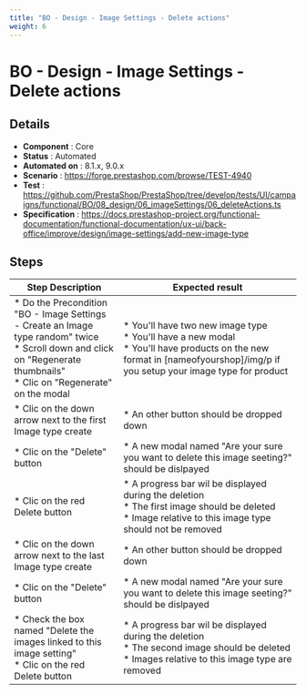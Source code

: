 ```yaml
---
title: "BO - Design - Image Settings - Delete actions"
weight: 6
---
```


# BO - Design - Image Settings - Delete actions
## Details
* **Component** : Core
* **Status** : Automated
* **Automated on** : 8.1.x, 9.0.x
* **Scenario** : https://forge.prestashop.com/browse/TEST-4940
* **Test** : https://github.com/PrestaShop/PrestaShop/tree/develop/tests/UI/campaigns/functional/BO/08_design/06_imageSettings/06_deleteActions.ts
* **Specification** : https://docs.prestashop-project.org/functional-documentation/functional-documentation/ux-ui/back-office/improve/design/image-settings/add-new-image-type

## Steps
| Step Description | Expected result |
| ----- | ----- |
| * Do the Precondition "BO - Image Settings - Create an Image type random" twice<br> * Scroll down and click on "Regenerate thumbnails"<br> * Clic on "Regenerate" on the modal | * You'll have two new image type<br> * You'll have a new modal <br> * You'll have products on the new format in [nameofyourshop]/img/p if you setup your image type for product |
| * Clic on the down arrow next to the first Image type create | * An other button should be dropped down |
| * Clic on the "Delete" button | * A new modal named "Are your sure you want to delete this image seeting?" should be dislpayed |
| * Clic on the red Delete button | * A progress bar wil be displayed during the deletion <br> * The first image should be deleted<br> * Image relative to this image type should not be removed |
| * Clic on the down arrow next to the last Image type create | * An other button should be dropped down |
| * Clic on the "Delete" button | * A new modal named "Are your sure you want to delete this image seeting?" should be dislpayed |
| * Check the box named "Delete the images linked to this image setting"<br> * Clic on the red Delete button | * A progress bar wil be displayed during the deletion <br> * The second image should be deleted<br> * Images relative to this image type are removed |
